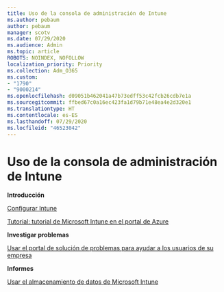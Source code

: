 ```yaml
---
title: Uso de la consola de administración de Intune
ms.author: pebaum
author: pebaum
manager: scotv
ms.date: 07/29/2020
ms.audience: Admin
ms.topic: article
ROBOTS: NOINDEX, NOFOLLOW
localization_priority: Priority
ms.collection: Adm_O365
ms.custom:
- "1790"
- "9000214"
ms.openlocfilehash: d09051b462041a47b73edff53c42fcb26cdb7e1a
ms.sourcegitcommit: ffbed67c0a16ec423fa1d79b71e48ea4e2d320e1
ms.translationtype: HT
ms.contentlocale: es-ES
ms.lasthandoff: 07/29/2020
ms.locfileid: "46523042"
---
```

# <a name="using-the-intune-admin-console"></a>Uso de la consola de administración de Intune

**Introducción**

[Configurar Intune](https://docs.microsoft.com/intune/setup-steps)

[Tutorial: tutorial de Microsoft Intune en el portal de Azure](https://docs.microsoft.com/intune/tutorial-walkthrough-intune-portal)

**Investigar problemas**

[Usar el portal de solución de problemas para ayudar a los usuarios de su empresa](https://docs.microsoft.com/intune/help-desk-operators)

**Informes**

[Usar el almacenamiento de datos de Microsoft Intune](https://docs.microsoft.com/intune/reports-nav-create-intune-reports)